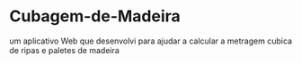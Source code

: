 # Cubagem-de-Madeira
um aplicativo Web que desenvolvi para ajudar a calcular a metragem cubica de ripas e paletes de madeira 
